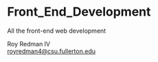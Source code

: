 # Front_End_Development
All the front-end web development


Roy Redman IV  
royredman4@csu.fullerton.edu
